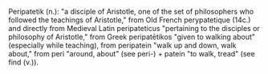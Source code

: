 Peripatetik (n.): "a disciple of Aristotle, one of the set of philosophers who followed the teachings of Aristotle," from Old French perypatetique (14c.) and directly from Medieval Latin peripateticus "pertaining to the disciples or philosophy of Aristotle," from Greek peripatētikos "given to walking about" (especially while teaching), from peripatein "walk up and down, walk about," from peri "around, about" (see peri-) + patein "to walk, tread" (see find (v.)).
